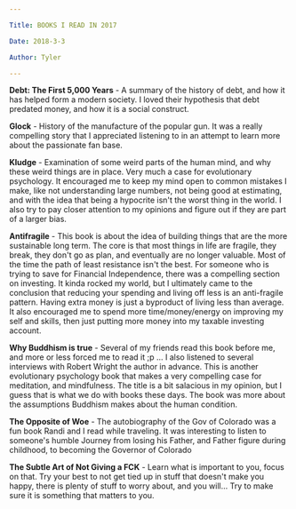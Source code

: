 ```yaml
---

Title: BOOKS I READ IN 2017

Date: 2018-3-3

Author: Tyler

---
```


**Debt: The First 5,000 Years** - A summary of the history of debt, and how it has helped form a modern society. I loved their hypothesis that debt predated money, and how it is a social construct.

**Glock** - History of the manufacture of the popular gun. It was a really compelling story that I appreciated listening to in an attempt to learn more about the passionate fan base.

**Kludge** - Examination of some weird parts of the human mind, and why these weird things are in place. Very much a case for evolutionary psychology. It encouraged me to keep my mind open to common mistakes I make, like not understanding large numbers, not being good at estimating, and with the idea that being a hypocrite isn\'t the worst thing in the world. I also try to pay closer attention to my opinions and figure out if they are part of a larger bias.

**Antifragile** - This book is about the idea of building things that are the more sustainable long term. The core is that most things in life are fragile, they break, they don\'t go as plan, and eventually are no longer valuable. Most of the time the path of least resistance isn\'t the best. For someone who is trying to save for Financial Independence, there was a compelling section on investing. It kinda rocked my world, but I ultimately came to the conclusion that reducing your spending and living off less is an anti-fragile pattern. Having extra money is just a byproduct of living less than average. It also encouraged me to spend more time/money/energy on improving my self and skills, then just putting more money into my taxable investing account.

**Why Buddhism is true** - Several of my friends read this book before me, and more or less forced me to read it ;p \... I also listened to several interviews with Robert Wright the author in advance. This is another evolutionary psychology book that makes a very compelling case for meditation, and mindfulness. The title is a bit salacious in my opinion, but I guess that is what we do with books these days. The book was more about the assumptions Buddhism makes about the human condition.

**The Opposite of Woe** - The autobiography of the Gov of Colorado was a fun book Randi and I read while traveling. It was interesting to listen to someone\'s humble Journey from losing his Father, and Father figure during childhood, to becoming the Governor of Colorado

**The Subtle Art of Not Giving a FCK** - Learn what is important to you, focus on that. Try your best to not get tied up in stuff that doesn\'t make you happy, there is plenty of stuff to worry about, and you will\... Try to make sure it is something that matters to you.